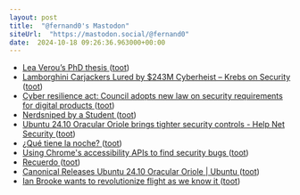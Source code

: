 ```yaml
---
layout: post
title:  "@fernand0's Mastodon"
siteUrl:  "https://mastodon.social/@fernand0"
date:  2024-10-18 09:26:36.963000+00:00
---
```

*  [Lea Verou’s PhD thesis ](https://phd.verou.me) ([toot](https://mastodon.social/@fernand0/113327708370463115))
*  [Lamborghini Carjackers Lured by $243M Cyberheist – Krebs on Security ](https://krebsonsecurity.com/2024/10/lamborghini-carjackers-lured-by-243m-cyberheist) ([toot](https://mastodon.social/@fernand0/113327411115024292))
*  [Cyber resilience act: Council adopts new law on security requirements for digital products   ](https://www.consilium.europa.eu/en/press/press-releases/2024/10/10/cyber-resilience-act-council-adopts-new-law-on-security-requirements-for-digital-products/) ([toot](https://mastodon.social/@fernand0/113326483228914497))
*  [Nerdsniped by a Student ](https://samjshah.com/2024/10/10/nerdsniped-by-a-student) ([toot](https://mastodon.social/@fernand0/113325808852516255))
*  [Ubuntu 24.10 Oracular Oriole brings tighter security controls - Help Net Security ](https://www.helpnetsecurity.com/2024/10/11/ubuntu-24-10-oracular-oriole) ([toot](https://mastodon.social/@fernand0/113324029149639545))
*  [¿Qué tiene la noche? ](https://avecesunafoto.wordpress.com/2024/10/17/que-tiene-la-noche) ([toot](https://mastodon.social/@fernand0/113323933447099439))
*  [Using Chrome's accessibility APIs to find security bugs ](https://security.googleblog.com/2024/10/using-chromes-accessibility-apis-to.htm) ([toot](https://mastodon.social/@fernand0/113323688500917211))
*  [Recuerdo ](https://www.flickr.com/photos/fernand0/54052307305) ([toot](https://mastodon.social/@fernand0/113323565226736178))
*  [Canonical Releases Ubuntu 24.10 Oracular Oriole \| Ubuntu ](https://ubuntu.com/blog/canonical-releases-ubuntu-24-10-oracular-oriol) ([toot](https://mastodon.social/@fernand0/113323421839580959))
*  [Ian Brooke wants to revolutionize flight as we know it ](https://bigthink.com/the-future/jet-engine) ([toot](https://mastodon.social/@fernand0/113323262115936327))
